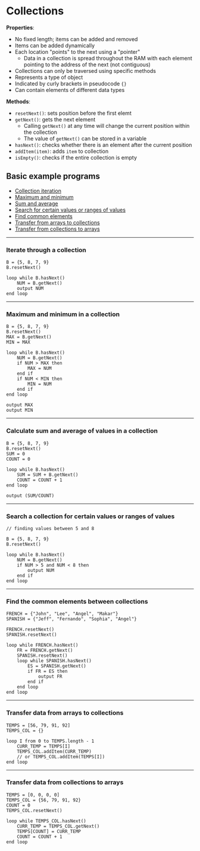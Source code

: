 # Collections

**Properties**:
- No fixed length; items can be added and removed
- Items can be added dynamically
- Each location "points" to the next using a "pointer"
    - Data in a collection is spread throughout the RAM with each element pointing to the address of the next (not contiguous)
- Collections can only be traversed using specific methods
- Represents a type of object
- Indicated by curly brackets in pseudocode `{}`
- Can contain elements of different data types

**Methods**:
- `resetNext()`: sets position before the first elemt
- `getNext()`: gets the next element
    - Calling `getNext()` at any time will change the current position within the collection
    - The value of `getNext()` can be stored in a variable
- `hasNext()`: checks whether there is an element after the current position
- `addItem(item)`: adds `item` to collection
- `isEmpty()`: checks if the entire collection is empty

## Basic example programs
- [Collection iteration](#iteration)
- [Maximum and minimum](#max-and-min)
- [Sum and average](#sum-and-avg)
- [Search for certain values or ranges of values](#search)
- [Find common elements](#common)
- [Transfer from arrays to collections](#arr-collections)
- [Transfer from collections to arrays](#collections-arr)

---
### <a id="iteration"></a>Iterate through a collection

    B = {5, 8, 7, 9}
    B.resetNext()
    
    loop while B.hasNext()
        NUM = B.getNext()
        output NUM
    end loop

---
### <a id="max-and-min"></a>Maximum and minimum in a collection

    B = {5, 8, 7, 9}
    B.resetNext()
    MAX = B.getNext()
    MIN = MAX
    
    loop while B.hasNext()
        NUM = B.getNext()
        if NUM > MAX then
            MAX = NUM
        end if
        if NUM < MIN then
            MIN = NUM
        end if
    end loop

    output MAX
    output MIN

---
### <a id="sum-and-avg"></a>Calculate sum and average of values in a collection

    B = {5, 8, 7, 9}
    B.resetNext()
    SUM = 0
    COUNT = 0

    loop while B.hasNext()
        SUM = SUM + B.getNext()
        COUNT = COUNT + 1
    end loop

    output (SUM/COUNT)

---
### <a id="search"></a>Search a collection for certain values or ranges of values

    // finding values between 5 and 8

    B = {5, 8, 7, 9}
    B.resetNext()

    loop while B.hasNext()
        NUM = B.getNext()
        if NUM > 5 and NUM < 8 then
            output NUM
        end if
    end loop

---
### <a id="common"></a>Find the common elements between collections

    FRENCH = {"John", "Lee", "Angel", "Makar"}
    SPANISH = {"Jeff", "Fernando", "Sophia", "Angel"}

    FRENCH.resetNext()
    SPANISH.resetNext()

    loop while FRENCH.hasNext()
        FR = FRENCH.getNext()
        SPANISH.resetNext()
        loop while SPANISH.hasNext()
            ES = SPANISH.getNext()
            if FR = ES then
                output FR
            end if
        end loop
    end loop

---
### <a id="arr-collections"></a>Transfer data from arrays to collections

    TEMPS = [56, 79, 91, 92]
    TEMPS_COL = {}

    loop I from 0 to TEMPS.length - 1
        CURR_TEMP = TEMPS[I]
        TEMPS_COL.addItem(CURR_TEMP)
        // or TEMPS_COL.addItem(TEMPS[I])
    end loop


---
### <a id="collections-arr"></a>Transfer data from collections to arrays

    TEMPS = [0, 0, 0, 0]
    TEMPS_COL = {56, 79, 91, 92}
    COUNT = 0
    TEMPS_COL.resetNext()

    loop while TEMPS_COL.hasNext()
        CURR_TEMP = TEMPS_COL.getNext()
        TEMPS[COUNT] = CURR_TEMP
        COUNT = COUNT + 1
    end loop